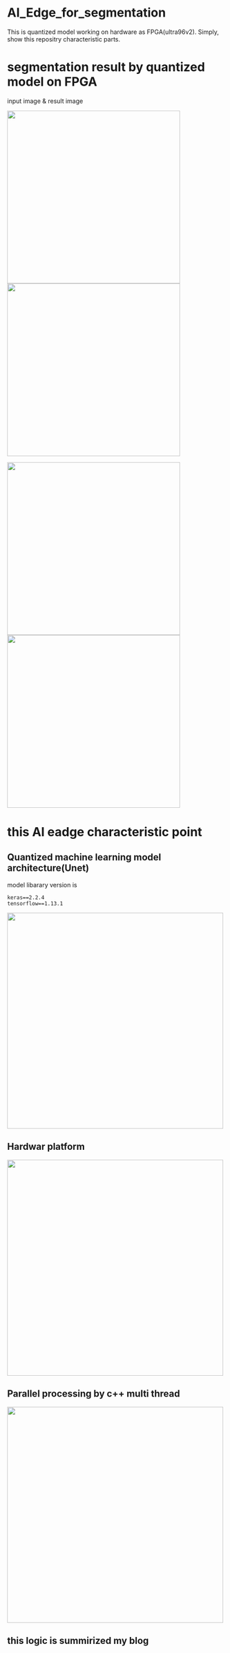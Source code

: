 # AI_Edge_for_segmentation

This is quantized model working on hardware as FPGA(ultra96v2).
Simply, show this repositry characteristic parts.

# segmentation result by quantized model on FPGA

input image & result image


<img src="https://user-images.githubusercontent.com/48679574/103159027-ad09be80-4807-11eb-9eda-2d8daf13be6a.jpg" width="400px"><img src="https://user-images.githubusercontent.com/48679574/103159033-bbf07100-4807-11eb-8c01-0fd4ce7bfc7b.png" width="400px">


<img src="https://user-images.githubusercontent.com/48679574/103159055-17bafa00-4808-11eb-9637-b46990d10fb6.jpg" width="400px"><img src="https://user-images.githubusercontent.com/48679574/103159056-1be71780-4808-11eb-8f3f-d40716dca9a7.png" width="400px">




# this AI eadge characteristic point

## Quantized machine learning model architecture(Unet)

model libarary version is 
```
keras==2.2.4
tensorflow==1.13.1
```

<img src="https://user-images.githubusercontent.com/48679574/103159101-9d3eaa00-4808-11eb-906f-cc255b28a4eb.png" width="500px">


## Hardwar platform 

<img src="https://user-images.githubusercontent.com/48679574/103159128-e8f15380-4808-11eb-8903-15ab326f94a5.png" width="500px">


## Parallel processing by c++ multi thread

<img src="https://user-images.githubusercontent.com/48679574/103159116-c52e0d80-4808-11eb-8bfa-0e7a8a55a670.png" width="500px">


## this logic is summirized my blog 



